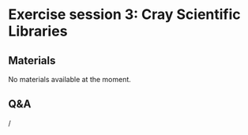 # Exercise session 3: Cray Scientific Libraries

<!--
The files for the exercises are in
`Exercises/HPE/day1/libsci_acc`.

Test with LibSci_ACC, check the different interfaces and environment variables.
-->


## Materials

No materials available at the moment.

<!--
Temporary location of materials (for the lifetime of the training project):

-   See `/project/project_465001362/Slides/HPE/Exercises.pdf` or
    `/project/project_465001362/Slides/HPE/Exercises_day1.pdf` (whichever is present).

-   The files for the exercises are in
    `/project/project_465001362/Exercises/HPE/day1/libsci_acc` (for the lifetime of the project).

-   See the exercise notes in
    `/project/project_465001362/Slides/HPE/Exercises.pdf` (for the lifetime of the project)
    for more information.

Temporary web-available materials:

-    Overview exercise assignments day 1 temporarily available on
     [this link](https://462000265.lumidata.eu/4day-20241028/files/LUMI-4day-20241028-1_Exercises_day1.pdf)
-->

<!--
Archived materials on LUMI:

-   Exercise assignments in `/appl/local/training/4day-20241028/files/LUMI-4day-20241028-Exercises_HPE.pdf`

-   Exercises as bizp2-compressed tar file in
    `/appl/local/training/4day-20241028/files/LUMI-4day-20241028-Exercises_HPE.tar.bz2`

-   Exercises as uncompressed tar file in
    `/appl/local/training/4day-20241028/files/LUMI-4day-20241028-Exercises_HPE.tar`
-->


## Q&A

/


